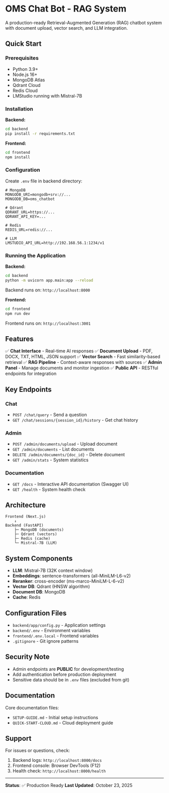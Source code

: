 # OMS Chat Bot - RAG System

A production-ready Retrieval-Augmented Generation (RAG) chatbot system with document upload, vector search, and LLM integration.

## Quick Start

### Prerequisites
- Python 3.9+
- Node.js 16+
- MongoDB Atlas
- Qdrant Cloud
- Redis Cloud
- LMStudio running with Mistral-7B

### Installation

**Backend:**
```bash
cd backend
pip install -r requirements.txt
```

**Frontend:**
```bash
cd frontend
npm install
```

### Configuration

Create `.env` file in backend directory:
```
# MongoDB
MONGODB_URI=mongodb+srv://...
MONGODB_DB=oms_chatbot

# Qdrant
QDRANT_URL=https://...
QDRANT_API_KEY=...

# Redis
REDIS_URL=redis://...

# LLM
LMSTUDIO_API_URL=http://192.168.56.1:1234/v1
```

### Running the Application

**Backend:**
```bash
cd backend
python -m uvicorn app.main:app --reload
```
Backend runs on: `http://localhost:8000`

**Frontend:**
```bash
cd frontend
npm run dev
```
Frontend runs on: `http://localhost:3001`

## Features

✅ **Chat Interface** - Real-time AI responses
✅ **Document Upload** - PDF, DOCX, TXT, HTML, JSON support
✅ **Vector Search** - Fast similarity-based retrieval
✅ **RAG Pipeline** - Context-aware responses with sources
✅ **Admin Panel** - Manage documents and monitor ingestion
✅ **Public API** - RESTful endpoints for integration

## Key Endpoints

### Chat
- `POST /chat/query` - Send a question
- `GET /chat/sessions/{session_id}/history` - Get chat history

### Admin
- `POST /admin/documents/upload` - Upload document
- `GET /admin/documents` - List documents
- `DELETE /admin/documents/{doc_id}` - Delete document
- `GET /admin/stats` - System statistics

### Documentation
- `GET /docs` - Interactive API documentation (Swagger UI)
- `GET /health` - System health check

## Architecture

```
Frontend (Next.js)
    ↓
Backend (FastAPI)
    ├─ MongoDB (documents)
    ├─ Qdrant (vectors)
    ├─ Redis (cache)
    └─ Mistral-7B (LLM)
```

## System Components

- **LLM**: Mistral-7B (32K context window)
- **Embeddings**: sentence-transformers (all-MiniLM-L6-v2)
- **Reranker**: cross-encoder (ms-marco-MiniLM-L-6-v2)
- **Vector DB**: Qdrant (HNSW algorithm)
- **Document DB**: MongoDB
- **Cache**: Redis

## Configuration Files

- `backend/app/config.py` - Application settings
- `backend/.env` - Environment variables
- `frontend/.env.local` - Frontend variables
- `.gitignore` - Git ignore patterns

## Security Note

- Admin endpoints are **PUBLIC** for development/testing
- Add authentication before production deployment
- Sensitive data should be in `.env` files (excluded from git)

## Documentation

Core documentation files:
- `SETUP-GUIDE.md` - Initial setup instructions
- `QUICK-START-CLOUD.md` - Cloud deployment guide

## Support

For issues or questions, check:
1. Backend logs: `http://localhost:8000/docs`
2. Frontend console: Browser DevTools (F12)
3. Health check: `http://localhost:8000/health`

---

**Status**: ✅ Production Ready
**Last Updated**: October 23, 2025
